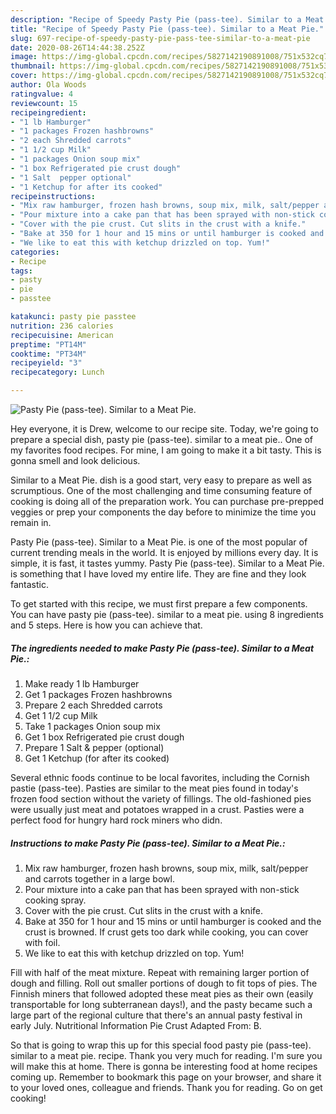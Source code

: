 ```yaml
---
description: "Recipe of Speedy Pasty Pie (pass-tee). Similar to a Meat Pie."
title: "Recipe of Speedy Pasty Pie (pass-tee). Similar to a Meat Pie."
slug: 697-recipe-of-speedy-pasty-pie-pass-tee-similar-to-a-meat-pie
date: 2020-08-26T14:44:38.252Z
image: https://img-global.cpcdn.com/recipes/5827142190891008/751x532cq70/pasty-pie-pass-tee-similar-to-a-meat-pie-recipe-main-photo.jpg
thumbnail: https://img-global.cpcdn.com/recipes/5827142190891008/751x532cq70/pasty-pie-pass-tee-similar-to-a-meat-pie-recipe-main-photo.jpg
cover: https://img-global.cpcdn.com/recipes/5827142190891008/751x532cq70/pasty-pie-pass-tee-similar-to-a-meat-pie-recipe-main-photo.jpg
author: Ola Woods
ratingvalue: 4
reviewcount: 15
recipeingredient:
- "1 lb Hamburger"
- "1 packages Frozen hashbrowns"
- "2 each Shredded carrots"
- "1 1/2 cup Milk"
- "1 packages Onion soup mix"
- "1 box Refrigerated pie crust dough"
- "1 Salt  pepper optional"
- "1 Ketchup for after its cooked"
recipeinstructions:
- "Mix raw hamburger, frozen hash browns, soup mix, milk, salt/pepper and carrots together in a large bowl."
- "Pour mixture into a cake pan that has been sprayed with non-stick cooking spray."
- "Cover with the pie crust. Cut slits in the crust with a knife."
- "Bake at 350 for 1 hour and 15 mins or until hamburger is cooked and the crust is browned. If crust gets too dark while cooking, you can cover with foil."
- "We like to eat this with ketchup drizzled on top. Yum!"
categories:
- Recipe
tags:
- pasty
- pie
- passtee

katakunci: pasty pie passtee 
nutrition: 236 calories
recipecuisine: American
preptime: "PT14M"
cooktime: "PT34M"
recipeyield: "3"
recipecategory: Lunch

---
```



![Pasty Pie (pass-tee). Similar to a Meat Pie.](https://img-global.cpcdn.com/recipes/5827142190891008/751x532cq70/pasty-pie-pass-tee-similar-to-a-meat-pie-recipe-main-photo.jpg)

Hey everyone, it is Drew, welcome to our recipe site. Today, we're going to prepare a special dish, pasty pie (pass-tee). similar to a meat pie.. One of my favorites food recipes. For mine, I am going to make it a bit tasty. This is gonna smell and look delicious.

Similar to a Meat Pie. dish is a good start, very easy to prepare as well as scrumptious. One of the most challenging and time consuming feature of cooking is doing all of the preparation work. You can purchase pre-prepped veggies or prep your components the day before to minimize the time you remain in.

Pasty Pie (pass-tee). Similar to a Meat Pie. is one of the most popular of current trending meals in the world. It is enjoyed by millions every day. It is simple, it is fast, it tastes yummy. Pasty Pie (pass-tee). Similar to a Meat Pie. is something that I have loved my entire life. They are fine and they look fantastic.


To get started with this recipe, we must first prepare a few components. You can have pasty pie (pass-tee). similar to a meat pie. using 8 ingredients and 5 steps. Here is how you can achieve that.

<!--inarticleads1-->

##### The ingredients needed to make Pasty Pie (pass-tee). Similar to a Meat Pie.:

1. Make ready 1 lb Hamburger
1. Get 1 packages Frozen hashbrowns
1. Prepare 2 each Shredded carrots
1. Get 1 1/2 cup Milk
1. Take 1 packages Onion soup mix
1. Get 1 box Refrigerated pie crust dough
1. Prepare 1 Salt &amp; pepper (optional)
1. Get 1 Ketchup (for after its cooked)


Several ethnic foods continue to be local favorites, including the Cornish pastie (pass-tee). Pasties are similar to the meat pies found in today&#39;s frozen food section without the variety of fillings. The old-fashioned pies were usually just meat and potatoes wrapped in a crust. Pasties were a perfect food for hungry hard rock miners who didn. 

<!--inarticleads2-->

##### Instructions to make Pasty Pie (pass-tee). Similar to a Meat Pie.:

1. Mix raw hamburger, frozen hash browns, soup mix, milk, salt/pepper and carrots together in a large bowl.
1. Pour mixture into a cake pan that has been sprayed with non-stick cooking spray.
1. Cover with the pie crust. Cut slits in the crust with a knife.
1. Bake at 350 for 1 hour and 15 mins or until hamburger is cooked and the crust is browned. If crust gets too dark while cooking, you can cover with foil.
1. We like to eat this with ketchup drizzled on top. Yum!


Fill with half of the meat mixture. Repeat with remaining larger portion of dough and filling. Roll out smaller portions of dough to fit tops of pies. The Finnish miners that followed adopted these meat pies as their own (easily transportable for long subterranean days!), and the pasty became such a large part of the regional culture that there&#39;s an annual pasty festival in early July. Nutritional Information Pie Crust Adapted From: B. 

So that is going to wrap this up for this special food pasty pie (pass-tee). similar to a meat pie. recipe. Thank you very much for reading. I'm sure you will make this at home. There is gonna be interesting food at home recipes coming up. Remember to bookmark this page on your browser, and share it to your loved ones, colleague and friends. Thank you for reading. Go on get cooking!
